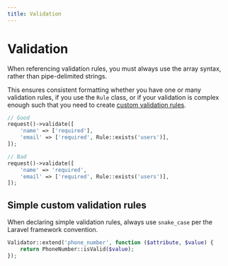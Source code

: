 ```yaml
---
title: Validation
---
```


# Validation

When referencing validation rules, you must always use the array syntax, rather than pipe-delimited strings.

This ensures consistent formatting whether you have one or many validation rules, if you use the `Rule` class, or if your validation is complex enough such that you need to create [custom validation rules](https://laravel.com/docs/5.5/validation#custom-validation-rules).

```php
// Good
request()->validate([
    'name' => ['required'],
    'email' => ['required', Rule::exists('users')],
]);

// Bad
request()->validate([
    'name' => 'required',
    'email' => ['required', Rule::exists('users')],
]);
```

## Simple custom validation rules

When declaring simple validation rules, always use `snake_case` per the Laravel framework convention.

```php
Validator::extend('phone_number', function ($attribute, $value) {
    return PhoneNumber::isValid($value);
});
```
